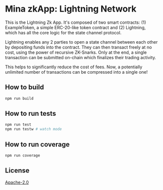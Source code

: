# Mina zkApp: Lightning Network

This is the Lightning Zk App. It's composed of two smart contracts: (1) ExampleToken, a simple ERC-20-like token contract and (2) Lightning, which has 
all the core logic for the state channel protocol.

Lightning enables any 2 parties to open a state channel between each other by depositing funds into the contract. They can then transact freely at no cost, using the power
of recursive ZK-Snarks. Only at the end, a single transaction can be submitted on-chain which finalizes their trading activity.

This helps to significantly reduce the cost of fees. Now, a potentially unlimited number of transactions can be compressed into a single one!

## How to build

```sh
npm run build
```

## How to run tests

```sh
npm run test
npm run testw # watch mode
```

## How to run coverage

```sh
npm run coverage
```

## License

[Apache-2.0](LICENSE)
